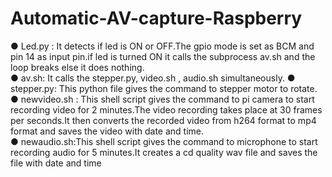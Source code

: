 # Automatic-AV-capture-Raspberry

● Led.py : It detects if led is ON or OFF.The gpio mode is set as
BCM and pin 14 as input pin.if led is turned ON it calls the
subprocess av.sh and the loop breaks else it does nothing. </br>
● av.sh: It calls the stepper.py, video.sh , audio.sh simultaneously.
● stepper.py: This python file gives the command to stepper motor
to rotate. </br>
● newvideo.sh : This shell script gives the command to pi camera to
start recording video for 2 minutes.The video recording takes place
at 30 frames per seconds.It then converts the recorded video from
h264 format to mp4 format and saves the video with date and time. </br>
● newaudio.sh:This shell script gives the command to microphone
to start recording audio for 5 minutes.It creates a cd quality wav
file and saves the file with date and time </br>
